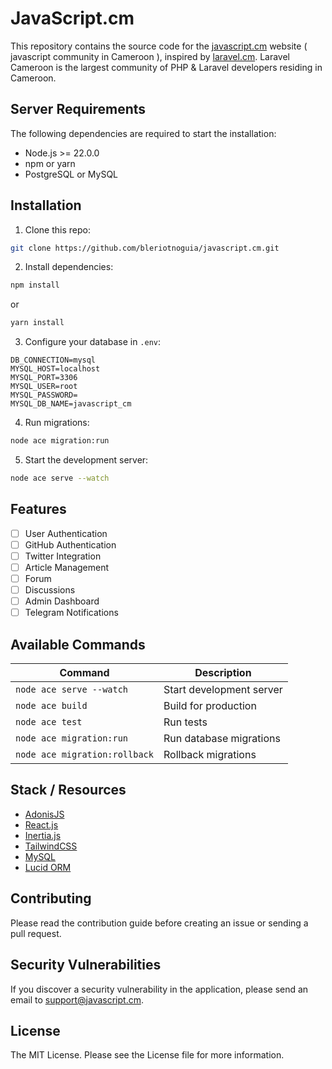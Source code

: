 # JavaScript.cm

This repository contains the source code for the [javascript.cm](https://javascript.cm) website ( javascript community in Cameroon ), inspired by [laravel.cm](https://laravel.cm). Laravel Cameroon is the largest community of PHP & Laravel developers residing in Cameroon.

## Server Requirements

The following dependencies are required to start the installation:

- Node.js >= 22.0.0
- npm or yarn
- PostgreSQL or MySQL

## Installation

1. Clone this repo:

```bash
git clone https://github.com/bleriotnoguia/javascript.cm.git
```

2. Install dependencies:

```bash
npm install
```

or

```bash
yarn install
```

3. Configure your database in `.env`:

```env
DB_CONNECTION=mysql
MYSQL_HOST=localhost
MYSQL_PORT=3306
MYSQL_USER=root
MYSQL_PASSWORD=
MYSQL_DB_NAME=javascript_cm
```

4. Run migrations:

```bash
node ace migration:run
```

5. Start the development server:

```bash
node ace serve --watch
```

## Features

- [ ] User Authentication
- [ ] GitHub Authentication
- [ ] Twitter Integration
- [ ] Article Management
- [ ] Forum
- [ ] Discussions
- [ ] Admin Dashboard
- [ ] Telegram Notifications

## Available Commands

| Command                       | Description              |
| ----------------------------- | ------------------------ |
| `node ace serve --watch`      | Start development server |
| `node ace build`              | Build for production     |
| `node ace test`               | Run tests                |
| `node ace migration:run`      | Run database migrations  |
| `node ace migration:rollback` | Rollback migrations      |

## Stack / Resources

- [AdonisJS](https://adonisjs.com/)
- [React.js](https://react.dev/)
- [Inertia.js](https://inertiajs.com/)
- [TailwindCSS](https://tailwindcss.com/)
- [MySQL](https://www.mysql.com/)
- [Lucid ORM](https://lucid.adonisjs.com/)

## Contributing

Please read the contribution guide before creating an issue or sending a pull request.

## Security Vulnerabilities

If you discover a security vulnerability in the application, please send an email to [support@javascript.cm](mailto:support@javascript.cm).

## License

The MIT License. Please see the License file for more information.
